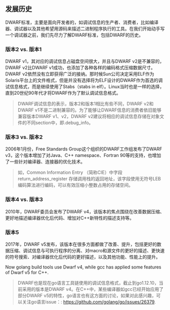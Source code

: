 ## 发展历史

DWARF标准，主要是面向开发者的，如调试信息的生产者、消费者，比如编译器、调试器以及其他希望用源码来描述二进制程序执行的工具。在我们开始动手写一个调试器之前，我们先尽力了解DWARF标准，包括DWARF的历史。

### 版本2 vs. 版本1

DWARF v1，其对应的调试信息占磁盘空间很大，并且与DWARF v2是不兼容的，DWARF v2比DWARF v1成功，也添加了各种各样的编码格式压缩数据尺寸。DWARF v2依然没有立即获得广泛的接纳。那时候Sun公司决定采用ELF作为Solaris平台上的文件格式，但是并没有选择将为ELF设计的DWARF作为首选的调试信息格式，而是继续使用了Stabs（stabs in elf）。Linux当时也是一样的选择，直到20世纪90年代才将DWARF作为了默认调试信息格式。

>DWARF调试信息的表示，版本2和版本1相比有些不同，DWARF v2和DWARF v1不是二进制兼容的。为了能够让DWARF信息的消费者依旧能够兼容版本DWARF v1、v2，DWARF v2建议将相应的调试信息存储在对象文件的不同section中，即.debug_info。


### 版本3 vs. 版本2
2006年1月份，Free Standards Group这个组织的DWARF工作组发布了DWARF v3，这个版本增加了对Java、C++ namespace、Fortran 90等的支持，也增加了一些针对编译器、连接器的优化技术。

>如，Common Information Entry （简称CIE）中字段 return_address_register 存储调用栈的返回地址，该字段使用无符号LEB编码算法进行编码，可以有效压缩小整数占用的存储空间。


### 版本4 vs. 版本3
2010年，DWARF委员会发布了DWARF v4，该版本的焦点围绕在改善数据压缩、更好地描述编译器优化后代码、增加对C++新特性的描述支持等。


### 版本5
2017年，DWARF v5发布，该版本在很多方面都做了改善、提升，包括更好的数据压缩、调试信息与可执行程序的分离、对macro和源文件的更好的描述、更快速的符号搜索、对编译器优化后代码的更好描述，以及其他功能、性能上的提升。

Now golang build tools use Dwarf v4, while gcc has applied some features of Dwarf v5 for C++.

> DWARF也是现在go语言工具链使用的调试信息格式，截止到go1.12.10，当前采用的版本是DWARF v4。在C++中，某些编译器如gcc已经开始应用了部分DWARF v5的特性，go语言也有这方面的讨论，如果对此感兴趣，可以关注go语言issue：: https://github.com/golang/go/issues/26379.